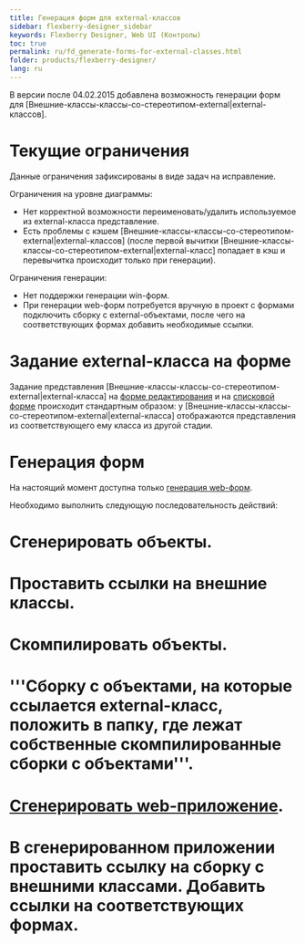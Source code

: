```yaml
---
title: Генерация форм для external-классов
sidebar: flexberry-designer_sidebar
keywords: Flexberry Designer, Web UI (Контролы)
toc: true
permalink: ru/fd_generate-forms-for-external-classes.html
folder: products/flexberry-designer/
lang: ru
---
```


В версии после 04.02.2015 добавлена возможность генерации форм для [Внешние-классы-классы-со-стереотипом-external|external-классов].

# Текущие ограничения
Данные ограничения зафиксированы в виде задач на исправление.

Ограничения на уровне диаграммы:
* Нет корректной возможности переименовать/удалить используемое из external-класса представление.
* Есть проблемы с кэшем [Внешние-классы-классы-со-стереотипом-external|external-классов] (после первой вычитки [Внешние-классы-классы-со-стереотипом-external|external-класс] попадает в кэш и перевычитка происходит только при генерации).

Ограничения генерации:
* Нет поддержки генерации win-форм.
* При генерации web-форм потребуется вручную в проект с формами подключить сборку с external-объектами, после чего на соответствующих формах добавить необходимые ссылки.

# Задание external-класса на форме
Задание представления [Внешние-классы-классы-со-стереотипом-external|external-класса] на [форме редактирования](fd_classes-with-stereotype-editform.html) и на [списковой форме](Формы-списка-классы-со-стереотипом-listform.html) происходит стандартным образом: у [Внешние-классы-классы-со-стереотипом-external|external-класса] отображаются представления из соответствующего ему класса из другой стадии.

# Генерация форм
На настоящий момент доступна только [генерация web-форм](flexberry--a-s-p--n-e-t--form-generation.html).

Необходимо выполнить следующую последовательность действий:
# Сгенерировать объекты.
# Проставить ссылки на внешние классы.
# Скомпилировать объекты.
# '''Сборку с объектами, на которые ссылается external-класс, положить в папку, где лежат собственные скомпилированные сборки с объектами'''.
# [Сгенерировать web-приложение](flexberry--a-s-p--n-e-t--generator.html).
# В сгенерированном приложении проставить ссылку на сборку с внешними классами. Добавить ссылки на соответствующих формах. 

